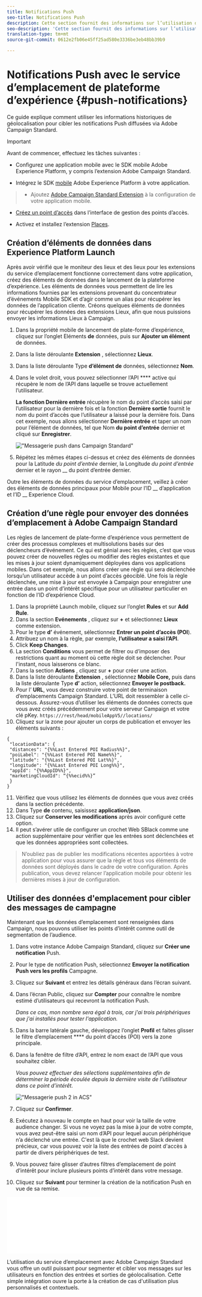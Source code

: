 ```yaml
---
title: Notifications Push
seo-title: Notifications Push
description: Cette section fournit des informations sur l’utilisation des emplacements avec des notifications Push dans Campaign Standard.
seo-description: 'Cette section fournit des informations sur l’utilisation des emplacements avec des notifications Push dans Campaign Standard. '
translation-type: tm+mt
source-git-commit: 0612e2fb06e45ff25ad580e3336be3eb48bb39b9

---
```



# Notifications Push avec le service d’emplacement de plateforme d’expérience {#push-notifications}

Ce guide explique comment utiliser les informations historiques de géolocalisation pour cibler les notifications Push diffusées via Adobe Campaign Standard.

>[!IMPORTANT]
>
>Avant de commencer, effectuez les tâches suivantes :
>
>* Configurez une application mobile avec le SDK mobile Adobe Experience Platform, y compris l’extension [](https://aep-sdks.gitbook.io/docs/using-mobile-extensions/adobe-campaign-standard)Adobe Campaign Standard.
   >
   >
* Intégrez le SDK [mobile](https://aep-sdks.gitbook.io/docs/getting-started/get-the-sdk) Adobe Experience Platform à votre application.
>* Ajoutez [Adobe Campaign Standard Extension](https://aep-sdks.gitbook.io/docs/using-mobile-extensions/adobe-campaign-standard) à la configuration de votre application mobile.
   >
   >
* [Créez un point d’accès](/help/poi-mgmt-ui/create-a-poi-ui.md) dans l’interface de gestion des points d’accès.
   >
   >
* Activez et installez l’extension [Places](/help/places-ext-aep-sdks/places-extension/places-extension.md).



## Création d’éléments de données dans Experience Platform Launch

Après avoir vérifié que le moniteur des lieux et des lieux pour les extensions du service d’emplacement fonctionne correctement dans votre application, créez des éléments de données dans le lancement de la plateforme d’expérience. Les éléments de données vous permettent de lire les informations fournies par les extensions provenant du concentrateur d’événements Mobile SDK et d’agir comme un alias pour récupérer les données de l’application cliente. Créons quelques éléments de données pour récupérer les données des extensions Lieux, afin que nous puissions envoyer les informations Lieux à Campaign.

1. Dans la propriété mobile de lancement de plate-forme d’expérience, cliquez sur l’onglet Eléments **de** données, puis sur **Ajouter un élément** de données.
2. Dans la liste déroulante **Extension** , sélectionnez **Lieux**.
3. Dans la liste déroulante Type **d’élément de** données, sélectionnez **Nom**.
4. Dans le volet droit, vous pouvez sélectionner l’API **** active qui récupère le nom de l’API dans laquelle se trouve actuellement l’utilisateur.

   **La fonction Dernière entrée** récupère le nom du point d’accès saisi par l’utilisateur pour la dernière fois et la fonction **Dernière sortie** fournit le nom du point d’accès que l’utilisateur a laissé pour la dernière fois. Dans cet exemple, nous allons sélectionner **Dernière entrée** et taper un nom pour l’élément de données, tel que Nom **du point d’entrée** dernier et cliqué sur **Enregistrer**.

   !["Messagerie push dans Campaign Standard"](/help/assets/ACS_Push1.png)


5. Répétez les mêmes étapes ci-dessus et créez des éléments de données pour la Latitude _du point d’entrée_ dernier, la Longitude _du point d’entrée_ dernier et le rayon __ du point d’entrée dernier.

Outre les éléments de données du service d’emplacement, veillez à créer des éléments de données principaux pour Mobile pour l’ID __ d’application et l’ID __ Experience Cloud.

## Création d’une règle pour envoyer des données d’emplacement à Adobe Campaign Standard

Les règles de lancement de plate-forme d’expérience vous permettent de créer des processus complexes et multisolutions basés sur des déclencheurs d’événement. Ce qui est génial avec les règles, c’est que vous pouvez créer de nouvelles règles ou modifier des règles existantes et que les mises à jour soient dynamiquement déployées dans vos applications mobiles. Dans cet exemple, nous allons créer une règle qui sera déclenchée lorsqu’un utilisateur accède à un point d’accès géociblé. Une fois la règle déclenchée, une mise à jour est envoyée à Campaign pour enregistrer une entrée dans un point d’intérêt spécifique pour un utilisateur particulier en fonction de l’ID d’expérience Cloud.

1. Dans la propriété Launch mobile, cliquez sur l’onglet **Rules** et sur **Add Rule**.
2. Dans la section **Evénements** , cliquez sur **+** et sélectionnez **Lieux** comme extension.
3. Pour le type **d’** événement, sélectionnez **Entrer un point d’accès (POI**).
4. Attribuez un nom à la règle, par exemple, **l’utilisateur a saisi l’API**.
5. Click **Keep Changes**.
6. La section **Conditions** vous permet de filtrer ou d’imposer des restrictions quant au moment où cette règle doit se déclencher.  Pour l'instant, nous laisserons ce blanc.
7. Dans la section **Actions** , cliquez sur **+** pour créer une action.
8. Dans la liste déroulante **Extension** , sélectionnez **Mobile Core,** puis dans la liste déroulante Type **d’** action, sélectionnez **Envoyer le postback.**
9. Pour l’ **URL**, vous devez construire votre point de terminaison d’emplacements Campaign Standard.  L’URL doit ressembler à celle ci-dessous. Assurez-vous d’utiliser les éléments de données corrects que vous avez créés précédemment pour votre serveur Campaign et votre clé pKey. `https:///rest/head/mobileAppV5//locations/`
10. Cliquez sur la zone pour ajouter un corps de publication et envoyer les éléments suivants :

   ```
   {
    "locationData": {
    "distances": "{%%Last Entered POI Radius%%}",
    "poiLabel": "{%%Last Entered POI Name%%}",
    "latitude": "{%%Last Entered POI Lat%%}",
    "longitude": "{%%Last Entered POI Long%%}",
    "appId": "{%%AppID%%}",
    "marketingCloudId": “{%%ecid%%}”
    }
   }
   ```

11. Vérifiez que vous utilisez les éléments de données que vous avez créés dans la section précédente.
12. Dans Type **de** contenu, saisissez **application/json**.
13. Cliquez sur **Conserver les modifications** après avoir configuré cette option.
14. Il peut s’avérer utile de configurer un crochet Web SBlack comme une action supplémentaire pour vérifier que les entrées sont déclenchées et que les données appropriées sont collectées.


>N’oubliez pas de publier les modifications récentes apportées à votre application pour vous assurer que la règle et tous vos éléments de données sont déployés dans le cadre de votre configuration. Après publication, vous devez relancer l’application mobile pour obtenir les dernières mises à jour de configuration.

## Utiliser des données d'emplacement pour cibler des messages de campagne

Maintenant que les données d’emplacement sont renseignées dans Campaign, nous pouvons utiliser les points d’intérêt comme outil de segmentation de l’audience.

1. Dans votre instance Adobe Campaign Standard, cliquez sur **Créer une notification** Push.
2. Pour le type de notification Push, sélectionnez **Envoyer la notification Push vers les profils** Campagne.
3. Cliquez sur **Suivant** et entrez les détails généraux dans l’écran suivant.
4. Dans l’écran Public, cliquez sur **Compter** pour connaître le nombre estimé d’utilisateurs qui recevront la notification Push.

   *Dans ce cas, mon nombre sera égal à trois, car j'ai trois périphériques que j'ai installés pour tester l'application.*

5. Dans la barre latérale gauche, développez l’onglet **Profil** et faites glisser le filtre d’emplacement **** du point d’accès (POI) vers la zone principale.
6. Dans la fenêtre de filtre d’API, entrez le nom exact de l’API que vous souhaitez cibler.

   *Vous pouvez effectuer des sélections supplémentaires afin de déterminer la période écoulée depuis la dernière visite de l’utilisateur dans ce point d’intérêt.*

   !["Messagerie push 2 in ACS"](/help/assets/ACS_push2.png)


7. Cliquez sur **Confirmer**.
8. Exécutez à nouveau le compte en haut pour voir la taille de votre audience changer.  Si vous ne voyez pas la mise à jour de votre compte, vous avez peut-être saisi un nom d’API pour lequel aucun périphérique n’a déclenché une entrée. C'est là que le crochet web Slack devient précieux, car vous pouvez voir la liste des entrées de point d'accès à partir de divers périphériques de test.
9. Vous pouvez faire glisser d’autres filtres d’emplacement de point d’intérêt pour inclure plusieurs points d’intérêt dans votre message.
10. Cliquez sur **Suivant** pour terminer la création de la notification Push en vue de sa remise.

   !["Messagerie push 3 in ACS"](/help/assets/ACS_push3.html)

L’utilisation du service d’emplacement avec Adobe Campaign Standard vous offre un outil puissant pour segmenter et cibler vos messages sur les utilisateurs en fonction des entrées et sorties de géolocalisation. Cette simple intégration ouvre la porte à la création de cas d'utilisation plus personnalisés et contextuels.